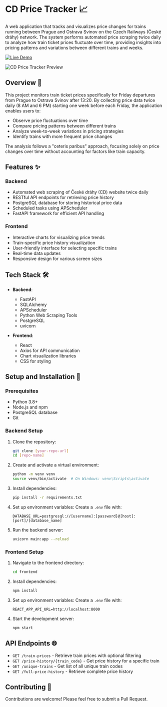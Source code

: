 # CD Price Tracker 📈

A web application that tracks and visualizes price changes for trains running between Prague and Ostrava Svinov on the Czech Railways (České dráhy) network. The system performs automated price scraping twice daily to analyze how train ticket prices fluctuate over time, providing insights into pricing patterns and variations between different trains and weeks.

[![Live Demo](https://img.shields.io/badge/Live%20Demo-Visit%20Site-blue)](https://cd-price-tracker-1.onrender.com/)

![CD Price Tracker Preview](docs/preview.png)

## Overview 🚂

This project monitors train ticket prices specifically for Friday departures from Prague to Ostrava Svinov after 13:20. By collecting price data twice daily (8 AM and 6 PM) starting one week before each Friday, the application enables users to:
- Observe price fluctuations over time
- Compare pricing patterns between different trains
- Analyze week-to-week variations in pricing strategies
- Identify trains with more frequent price changes

The analysis follows a "ceteris paribus" approach, focusing solely on price changes over time without accounting for factors like train capacity.

## Features ✨

### Backend
- Automated web scraping of České dráhy (CD) website twice daily
- RESTful API endpoints for retrieving price history
- PostgreSQL database for storing historical price data
- Scheduled tasks using APScheduler
- FastAPI framework for efficient API handling

### Frontend
- Interactive charts for visualizing price trends
- Train-specific price history visualization
- User-friendly interface for selecting specific trains
- Real-time data updates
- Responsive design for various screen sizes

## Tech Stack 🛠

- **Backend**:
  - FastAPI
  - SQLAlchemy
  - APScheduler
  - Python Web Scraping Tools
  - PostgreSQL
  - uvicorn

- **Frontend**:
  - React
  - Axios for API communication
  - Chart visualization libraries
  - CSS for styling

## Setup and Installation 🚀

### Prerequisites
- Python 3.8+
- Node.js and npm
- PostgreSQL database
- Git

### Backend Setup
1. Clone the repository:
   ```bash
   git clone [your-repo-url]
   cd [repo-name]
   ```

2. Create and activate a virtual environment:
   ```bash
   python -m venv venv
   source venv/bin/activate  # On Windows: venv\Scripts\activate
   ```

3. Install dependencies:
   ```bash
   pip install -r requirements.txt
   ```

4. Set up environment variables:
   Create a `.env` file with:
   ```
   DATABASE_URL=postgresql://[username]:[password]@[host]:[port]/[database_name]
   ```

5. Run the backend server:
   ```bash
   uvicorn main:app --reload
   ```

### Frontend Setup
1. Navigate to the frontend directory:
   ```bash
   cd frontend
   ```

2. Install dependencies:
   ```bash
   npm install
   ```

3. Set up environment variables:
   Create a `.env` file with:
   ```
   REACT_APP_API_URL=http://localhost:8000
   ```

4. Start the development server:
   ```bash
   npm start
   ```

## API Endpoints 🌐

- `GET /train-prices` - Retrieve train prices with optional filtering
- `GET /price-history/{train_code}` - Get price history for a specific train
- `GET /unique-trains` - Get list of all unique train codes
- `GET /full-price-history` - Retrieve complete price history

## Contributing 🤝

Contributions are welcome! Please feel free to submit a Pull Request.
